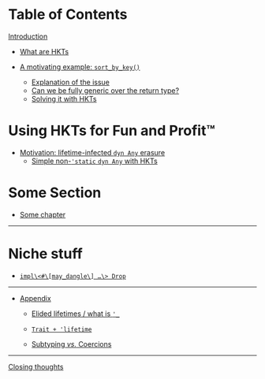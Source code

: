 # Table of Contents

[Introduction](README.md)

- [What are HKTs](what-are-hkts.md)

- [A motivating example: `sort_by_key()`](motivating-example.md)
  - [Explanation of the issue](explain-sort-by-lifetimes.md)
  - [Can we be fully generic over the return type?](generic-output-sort-by-lifetimes.md)
  - [Solving it with HKTs](hkts-sort-by-lifetimes.md)

# Using HKTs for Fun and Profit™

- [Motivation: lifetime-infected `dyn Any` erasure](lifetime-any.md)
    - [Simple non-`'static` `dyn Any` with HKTs](lifetime-any-hkt.md)

# Some Section

- [Some chapter]()

___


# Niche stuff

- [`impl\<#\[may_dangle\] …\> Drop`]()

___

- [Appendix]()

    - [Elided lifetimes / what is `'_`]()

    - [`Trait + 'lifetime`]()

    - [Subtyping _vs._ Coercions]()
___

[Closing thoughts]()

